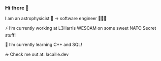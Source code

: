 ### Hi there 👋

I am an astrophysicist 🔭 -> software engineer 👨🏻‍💻 

⚡ I’m currently working at L3Harris WESCAM on some sweet NATO Secret stuff!

🌱 I’m currently learning C++ and SQL!

☕️ Check me out at: lacaille.dev

<!--
**kevinlacaille/kevinlacaille** is a ✨ _special_ ✨ repository because its `README.md` (this file) appears on your GitHub profile.

Here are some ideas to get you started:

- 🔭 I’m currently working on ...
- 🌱 I’m currently learning ...
- 👯 I’m looking to collaborate on ...
- 🤔 I’m looking for help with ...
- 💬 Ask me about ...
- 📫 How to reach me: ...
- 😄 Pronouns: ...
- ⚡ Fun fact: ...
-->
